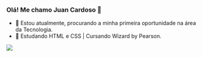 ### Olá! Me chamo Juan Cardoso 👋

- 🔭 Estou atualmente, procurando a minha primeira oportunidade na área da Tecnologia. 
- 🌱 Estudando HTML e CSS | Cursando Wizard by Pearson.

<div>
  <a href="https://www.linkedin.com/in/juan-cardoso-dos-santos-410696211/" target="_blank"><img src="https://img.shields.io/badge/-LinkedIn-%230077B5?style=for-the-badge&logo=linkedin&logoColor=white" target="_blank"></a> 
</div>
